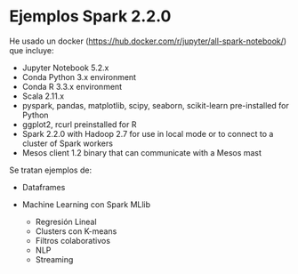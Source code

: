 # Ejemplos Spark 2.2.0

He usado un docker (https://hub.docker.com/r/jupyter/all-spark-notebook/) que incluye:

- Jupyter Notebook 5.2.x
- Conda Python 3.x environment
- Conda R 3.3.x environment
- Scala 2.11.x
- pyspark, pandas, matplotlib, scipy, seaborn, scikit-learn pre-installed for Python
- ggplot2, rcurl preinstalled for R
- Spark 2.2.0 with Hadoop 2.7 for use in local mode or to connect to a cluster of Spark workers
- Mesos client 1.2 binary that can communicate with a Mesos mast

Se tratan ejemplos de:

- Dataframes

- Machine Learning con Spark MLlib
  * Regresión Lineal
  * Clusters con K-means
  * Filtros colaborativos
  * NLP
  * Streaming
